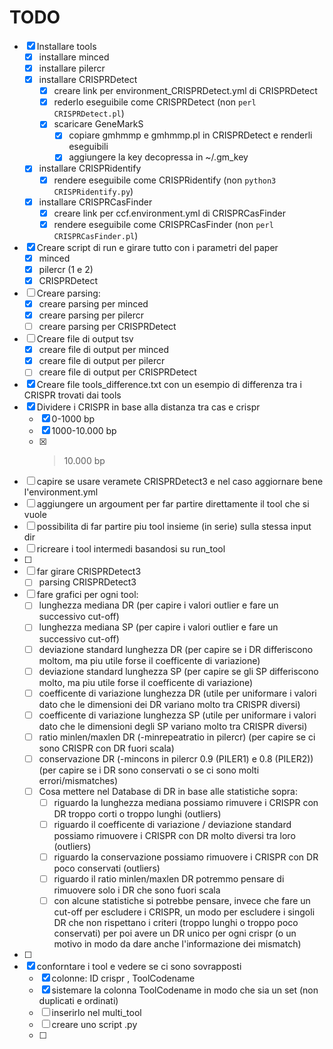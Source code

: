 # TODO
- [x] Installare tools
    - [x] installare minced
    - [x] installare pilercr
    - [x] installare CRISPRDetect
        - [x] creare link per environment_CRISPRDetect.yml di CRISPRDetect
        - [x] rederlo eseguibile come CRISPRDetect (non `perl CRISPRDetect.pl`)
        - [x] scaricare GeneMarkS
            - [x] copiare gmhmmp e gmhmmp.pl in CRISPRDetect e renderli eseguibili
            - [x] aggiungere la key decopressa in ~/.gm_key
    - [x] installare CRISPRidentify
        - [x] rendere eseguibile come CRISPRidentify (non `python3 CRISPRidentify.py`)
    - [x] installare CRISPRCasFinder
        - [x] creare link per ccf.environment.yml di CRISPRCasFinder
        - [x] rendere eseguibile come CRISPRCasFinder (non `perl CRISPRCasFinder.pl`)
- [x] Creare script di run e girare tutto con i parametri del paper
    - [x] minced
    - [x] pilercr (1 e 2)
    - [x] CRISPRDetect
- [ ] Creare parsing:
    - [x] creare parsing per minced
    - [x] creare parsing per pilercr
    - [ ] creare parsing per CRISPRDetect
- [ ] Creare file di output tsv
    - [x] creare file di output per minced
    - [x] creare file di output per pilercr
    - [ ] creare file di output per CRISPRDetect
- [x] Creare file tools_difference.txt con un esempio di differenza tra i CRISPR trovati dai tools
- [x] Dividere i CRISPR in base alla distanza tra cas e crispr
    - [x] 0-1000 bp
    - [x] 1000-10.000 bp
    - [x] >10.000 bp
- [ ] capire se usare veramete CRISPRDetect3 e nel caso aggiornare bene l'environment.yml
- [ ] aggiungere un argoument per far partire direttamente il tool che si vuole
- [ ] possibilita di far partire piu tool insieme (in serie) sulla stessa input dir
- [ ] ricreare i tool intermedi basandosi su run_tool
- [ ] 
- [ ] far girare CRISPRDetect3
  - [ ] parsing CRISPRDetect3
- [ ] fare grafici per ogni tool:
  - [ ] lunghezza mediana DR (per capire i valori outlier e fare un successivo cut-off)
  - [ ] lunghezza mediana SP (per capire i valori outlier e fare un successivo cut-off)
  - [ ] deviazione standard lunghezza DR (per capire se i DR differiscono moltom, ma piu utile forse il coefficente di variazione)
  - [ ] deviazione standard lunghezza SP (per capire se gli SP differiscono molto, ma piu utile forse il coefficente di variazione)
  - [ ] coefficente di variazione lunghezza DR (utile per uniformare i valori dato che le dimensioni dei DR variano molto tra CRISPR diversi)
  - [ ] coefficente di variazione lunghezza SP (utile per uniformare i valori dato che le dimensioni degli SP variano molto tra CRISPR diversi)
  - [ ] ratio minlen/maxlen DR (-minrepeatratio in pilercr) (per capire se ci sono CRISPR con DR fuori scala)
  - [ ] conservazione DR (-mincons in pilercr 0.9 (PILER1) e 0.8 (PILER2)) (per capire se i DR sono conservati o se ci sono molti errori/mismatches)
  - [ ] Cosa mettere nel Database di DR in base alle statistiche sopra:
    - [ ] riguardo la lunghezza mediana possiamo rimuvere i CRISPR con DR troppo corti o troppo lunghi (outliers)
    - [ ] riguardo il coefficente di variazione / deviazione standard possiamo rimuovere i CRISPR con DR molto diversi tra loro (outliers)
    - [ ] riguardo la conservazione possiamo rimuovere i CRISPR con DR poco conservati (outliers)
    - [ ] riguardo il ratio minlen/maxlen DR potremmo pensare di rimuovere solo i DR che sono fuori scala
    - [ ] con alcune statistiche si potrebbe pensare, invece che fare un cut-off per escludere i CRISPR, un modo per escludere i singoli DR che non rispettano i criteri (troppo lunghi o troppo poco conservati) per poi avere un DR unico per ogni crispr (o un motivo in modo da dare anche l'informazione dei mismatch)
- [ ] 
- [x] conforntare i tool e vedere se ci sono sovrapposti
  - [x] colonne: ID crispr , ToolCodename
  - [x] sistemare la colonna ToolCodename in modo che sia un set (non duplicati e ordinati)
  - [ ] inserirlo nel multi_tool
  - [ ] creare uno script .py
  - [ ] 